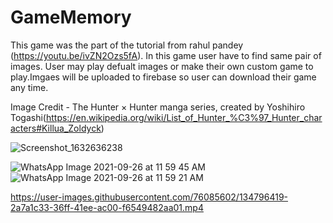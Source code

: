 # GameMemory
This game was the part of the tutorial from rahul pandey (https://youtu.be/ivZN2Ozs5fA).
In this game user have to find same pair of images. 
User may play defualt images or make their own custom game to play.Imgaes will be uploaded to firebase so user can download their game any time.


Image Credit - The Hunter × Hunter manga series, created by Yoshihiro Togashi(https://en.wikipedia.org/wiki/List_of_Hunter_%C3%97_Hunter_characters#Killua_Zoldyck)

![Screenshot_1632636238](https://user-images.githubusercontent.com/76085602/134795690-38a78b93-7048-46bb-b540-da6fdf940227.png)

![WhatsApp Image 2021-09-26 at 11 59 45 AM](https://user-images.githubusercontent.com/76085602/134796384-0901e843-fed9-494c-9360-4953c4f92703.jpeg)
![WhatsApp Image 2021-09-26 at 11 59 21 AM](https://user-images.githubusercontent.com/76085602/134796398-5689cfe2-1022-4122-a797-4d43d3607524.jpeg)


https://user-images.githubusercontent.com/76085602/134796419-2a7a1c33-36ff-41ee-ac00-f6549482aa01.mp4

